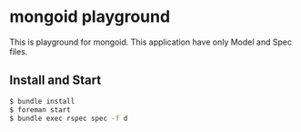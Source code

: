 
# mongoid playground

This is playground for mongoid.
This application have only Model and Spec files.

## Install and Start

```bash
$ bundle install
$ foreman start
$ bundle exec rspec spec -f d
```
